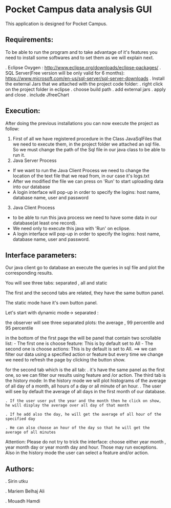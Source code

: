 # Pocket Campus data analysis  GUI

This application is designed for Pocket Campus.


## Requirements: 

To be able to run the program and to take advantage of it's features you need to install some softwares and to set them as we will explain next.

. Eclipse Oxygen : http://www.eclipse.org/downloads/eclipse-packages/
. SQL Server(Free version will be only valid for 6 months): https://www.microsoft.com/en-us/sql-server/sql-server-downloads
.  Install the external Jars that we attached with the project code folder:
	. right click on the project folder in eclipse
	. choose build path 
	. add external jars
	. apply and close
. include JfreeChart 

## Execution:

After doing the previous installations you can now execute the project as follow: 
1) First of all we have registered procedure in the Class JavaSqlFiles that we need to execute them, in the project folder we attached an sql file. 
So we must change the path of the Sql file in our java class to be able to run it.
2) Java Server Process
- If we want to run the Java Client Process we need to change the location of the text file that we read from, in our case it's logs.txt 
- After we modified the file we can press on 'Run' to start uploading data into our database
- A login interface will pop-up in order to specify the logins: host name, database name, user and password
3) Java Client Process
- to be able to run this java process we need to have some data in our database(at least one record).
- We need only to execute this java with 'Run' on eclipse.
- A login interface will pop-up in order to specify the logins: host name, database name, user and password.

## Interface parameters: 

Our java client go to database an execute the queries in sql file and plot the corresponding results. 

You will see three tabs: separated , all and static

The first and the second tabs are related, they have the same button panel. 

The static mode have it's own button panel.

Let's start with dynamic mode-> separated : 

the observer will see three separated plots: the average , 99 percentile and 95 percentile

in the bottom of the first page the will be panel that contain two scrollable list:
	- The first one is choose feature: This is by default set to All
	- The second one is choose actions: This is by default is set to All.
	==> we can filter our data using a specified action or feature but every time we change we need to refresh the page by clicking the button show.
	
for the second tab which is the all tab:
	. it's have the same panel as the first one, so we can filter our results using feature and /or action.
The third tab is the history mode:
In the history mode we will plot histograms of the average of all day of a month, all hours of a day or all minute of an hour.
	. The user will see by default the average of all days in the first month of our database.
	
	. If the user user put the year and the month then he click on show, he will display the average over all day of that month
	
	. If he add also the day, he will get the average of all hour of the specified day
	
	. He can also choose an hour of the day so that he will get the average of all minutes

Attention: Please do not try to trick the interface: choose either year month , year month day or year month day and hour. Those may run exceptions.
Also in the history mode the user can select a feature and/or action.

## Authors:
. Sirin utku

. Mariem Belhaj Ali

. Mouadh Hamdi
